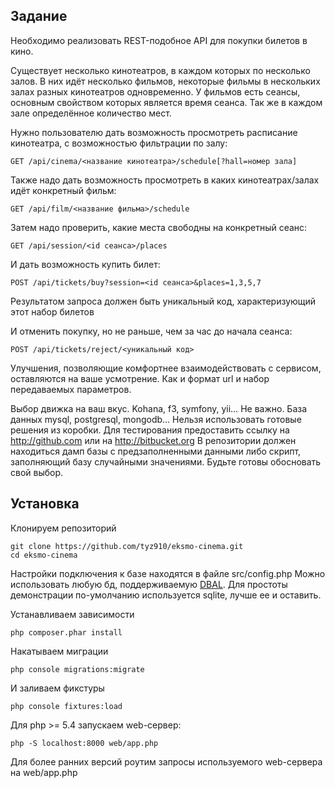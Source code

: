 Задание
-----------------------

Необходимо реализовать REST-подобное API для покупки билетов в кино.

Существует несколько кинотеатров, в каждом которых по несколько залов. В них идёт несколько фильмов, некоторые фильмы в нескольких залах разных кинотеатров одновременно. У фильмов есть сеансы, основным свойством которых является время сеанса. Так же в каждом зале определённое количество мест.

Нужно пользователю дать возможность просмотреть расписание кинотеатра, с возможностью фильтрации по залу:

    GET /api/cinema/<название кинотеатра>/schedule[?hall=номер зала]

Также надо дать возможность просмотреть в каких кинотеатрах/залах идёт конкретный фильм:

    GET /api/film/<название фильма>/schedule

Затем надо проверить, какие места свободны на конкретный сеанс:

    GET /api/session/<id сеанса>/places

И дать возможность купить билет:

    POST /api/tickets/buy?session=<id сеанса>&places=1,3,5,7

Результатом запроса должен быть уникальный код, характеризующий этот набор билетов

И отменить покупку, но не раньше, чем за час до начала сеанса:

    POST /api/tickets/reject/<уникальный код>

Улучшения, позволяющие комфортнее взаимодействовать с сервисом, оставляются на ваше усмотрение. Как и формат url и набор передаваемых параметров.

Выбор движка на ваш вкус. Kohana, f3, symfony, yii… Не важно.
База данных mysql, postgresql, mongodb...
Нельзя использовать готовые решения из коробки.
Для тестирования предоставить ссылку на http://github.com или на http://bitbucket.org
В репозитории должен находиться дамп базы с предзаполненными данными либо скрипт, заполняющий базу случайными значениями.
Будьте готовы обосновать свой выбор.

Установка
-----------------------

Клонируем репозиторий

    git clone https://github.com/tyz910/eksmo-cinema.git
    cd eksmo-cinema
    
Настройки подключения к базе находятся в файле src/config.php Можно использовать любую бд, поддерживаемую [DBAL](http://docs.doctrine-project.org/projects/doctrine-dbal/en/latest/reference/configuration.html). Для простоты демонстрации по-умолчанию используется sqlite, лучше ее и оставить.

Устанавливаем зависимости

    php composer.phar install
    
Накатываем миграции

    php console migrations:migrate
    
И заливаем фикстуры

    php console fixtures:load
    
Для php >= 5.4 запускаем web-сервер:

    php -S localhost:8000 web/app.php
    
Для более ранних версий роутим запросы используемого web-сервера на web/app.php
